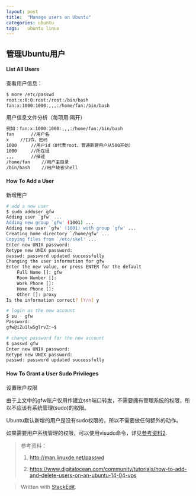 ```yaml
---
layout: post
title:  "Manage users on Ubuntu"
categories: ubuntu
tags:   ubuntu linux
---
```


管理Ubuntu用户
-----

#### List All Users

查看用户信息：

```bash
$ more /etc/passwd
root:x:0:0:root:/root:/bin/bash
fan:x:1000:1000:,,,:/home/fan:/bin/bash
```

用户信息文件分析（每项用:隔开）

```bash
例如：fan:x:1000:1000:,,,:/home/fan:/bin/bash
fan　　	//用户名 
x　　	//口令、密码 
1000　　	//用户id（0代表root、普通新建用户从500开始）
1000　　	//所在组 
,,,　　	//描述 
/home/fan　　	//用户主目录 
/bin/bash　　	//用户缺省Shell
```

#### How To Add a User

新增用户

```bash
# add a new user
$ sudo adduser gfw
Adding user `gfw' ...
Adding new group `gfw' (1001) ...
Adding new user `gfw' (1001) with group `gfw' ...
Creating home directory `/home/gfw' ...
Copying files from `/etc/skel' ...
Enter new UNIX password: 
Retype new UNIX password: 
passwd: password updated successfully
Changing the user information for gfw
Enter the new value, or press ENTER for the default
	Full Name []: gfw
	Room Number []: 
	Work Phone []: 
	Home Phone []: 
	Other []: proxy
Is the information correct? [Y/n] y

# login as the new account
$ su - gfw
Password: 
gfw@iZu1lw5glrvZ:~$ 

# change password for the new account
$ passwd gfw
Enter new UNIX password: 
Retype new UNIX password: 
passwd: password updated successfully

```

#### How To Grant a User Sudo Privileges

设置账户权限

由于上文中的gfw账户仅用作建立ssh端口转发，不需要拥有管理系统的权限，所以不应该有系统管理(sudo)的权限。 

Ubuntu默认新增的用户是没有sudo权限的，所以不需要做任何额外的动作。

如果需要用户系统管理的权限，可以使用visudo命令，详见[参考资料2](https://www.digitalocean.com/community/tutorials/how-to-add-and-delete-users-on-an-ubuntu-14-04-vps).

> 参考资料：
> 
> 1. http://man.linuxde.net/passwd 
> 
> 2. https://www.digitalocean.com/community/tutorials/how-to-add-and-delete-users-on-an-ubuntu-14-04-vps

> Written with [StackEdit](https://stackedit.io/).